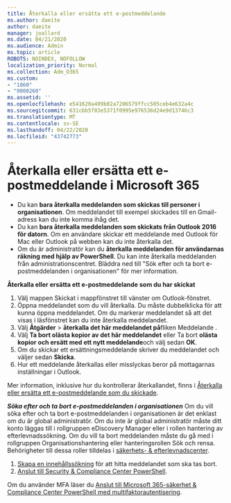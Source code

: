 ```yaml
---
title: Återkalla eller ersätta ett e-postmeddelande
ms.author: daeite
author: daeite
manager: joallard
ms.date: 04/21/2020
ms.audience: Admin
ms.topic: article
ROBOTS: NOINDEX, NOFOLLOW
localization_priority: Normal
ms.collection: Adm_O365
ms.custom:
- "1860"
- "9000260"
ms.assetid: ''
ms.openlocfilehash: e541620a499b02a7206579ffcc505ceb4e632a4c
ms.sourcegitcommit: 631cbb5f03e5371f0995e976536d24e9d13746c3
ms.translationtype: MT
ms.contentlocale: sv-SE
ms.lasthandoff: 04/22/2020
ms.locfileid: "43742773"
---
```

# <a name="recall-or-replace-an-email-message-in-microsoft-365"></a>Återkalla eller ersätta ett e-postmeddelande i Microsoft 365

- Du kan **bara återkalla meddelanden som skickas till personer i organisationen**. Om meddelandet till exempel skickades till en Gmail-adress kan du inte komma ihåg det.
- Du kan **bara återkalla meddelanden som skickats från Outlook 2016 för datorn**. Om en användare skickar ett meddelande med Outlook för Mac eller Outlook på webben kan du inte återkalla det.
- Om du är administratör kan du **återkalla meddelanden för användarnas räkning med hjälp av PowerShell**. Du kan inte återkalla meddelanden från administrationscentret. Bläddra ned till "Sök efter och ta bort e-postmeddelanden i organisationen" för mer information.

**Återkalla eller ersätta ett e-postmeddelande som du har skickat**

1. Välj mappen Skickat i mappfönstret till vänster om Outlook-fönstret.
2. Öppna meddelandet som du vill återkalla. Du måste dubbelklicka för att kunna öppna meddelandet. Om du markerar meddelandet så att det visas i läsfönstret kan du inte återkalla meddelandet.
3. Välj **Åtgärder** > **återkalla det här meddelandet på**fliken Meddelande .
4. Välj **Ta bort olästa kopior av det här meddelandet** eller Ta bort **olästa kopior och ersätt med ett nytt meddelande**och välj sedan **OK**.
5. Om du skickar ett ersättningsmeddelande skriver du meddelandet och väljer sedan **Skicka**.
6. Hur ett meddelande återkallas eller misslyckas beror på mottagarnas inställningar i Outlook.

Mer information, inklusive hur du kontrollerar återkallandet, finns i [Återkalla eller ersätta ett e-postmeddelande som du skickade](https://support.office.com/article/35027f88-d655-4554-b4f8-6c0729a723a0).

***Söka efter och ta bort e-postmeddelanden i organisationen*** Om du vill söka efter och ta bort e-postmeddelanden i organisationen är det enklast om du är global administratör. Om du inte är global administratör måste ditt konto läggas till i rollgruppen eDiscovery Manager eller i rollen hantering av efterlevnadssökning. Om du vill ta bort meddelanden måste du gå med i rollgruppen Organisationshantering eller hanteringsrollen Sök och rensa. Behörigheter till dessa roller tilldelas i [säkerhets- & efterlevnadscenter](https://protection.office.com/).

1. [Skapa en innehållssökning](https://docs.microsoft.com/office365/securitycompliance/content-search) för att hitta meddelandet som ska tas bort.
2. [Anslut till Security & Compliance Center PowerShell](https://docs.microsoft.com/powershell/exchange/office-365-scc/connect-to-scc-powershell/connect-to-scc-powershell?view=exchange-ps). 

Om du använder MFA läser du [Anslut till Microsoft 365-säkerhet & Compliance Center PowerShell med multifaktorautentisering](https://docs.microsoft.com/powershell/exchange/office-365-scc/connect-to-scc-powershell/mfa-connect-to-scc-powershell?view=exchange-ps). 
